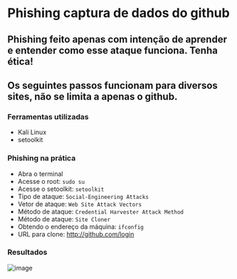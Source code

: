 # Phishing captura de dados do github

## Phishing feito apenas com intenção de aprender e entender como esse ataque funciona. Tenha ética!
## Os seguintes passos funcionam para diversos sites, não se limita a apenas o github.

### Ferramentas utilizadas

- Kali Linux
- setoolkit

### Phishing na prática

- Abra o terminal
- Acesse o root: ``` sudo su ```
- Acesse o setoolkit: ``` setoolkit ```
- Tipo de ataque: ``` Social-Engineering Attacks ```
- Vetor de ataque: ``` Web Site Attack Vectors ```
- Método de ataque: ```Credential Harvester Attack Method ```
- Método de ataque: ``` Site Cloner ```
- Obtendo o endereço da máquina: ``` ifconfig ```
- URL para clone: http://github.com/login

### Resultados
![image](https://github.com/rogerio-pio/phishing-setoolkit/assets/108849824/c12be22f-efa0-44b0-8869-f375fe4680cc)
